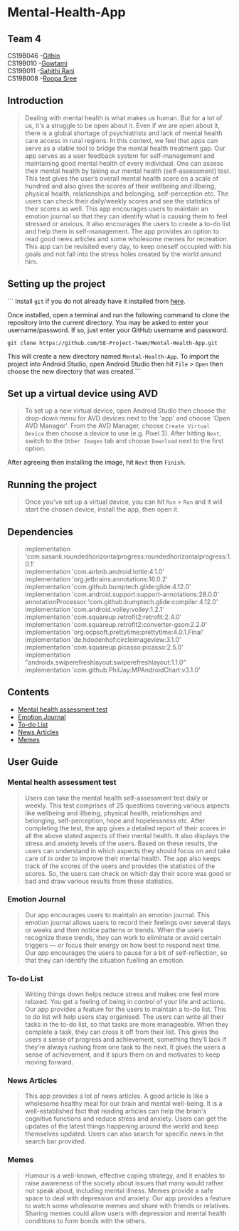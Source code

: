 # Mental-Health-App
## Team 4
CS19B046 -<a href="https://github.com/GithinGeorge2k1" target="_blank">Githin</a>\
CS19B010 -<a href="https://github.com/CS19B010Gowtami" target="_blank">Gowtami</a>\
CS19B011 -<a href="https://github.com/SahithiRani" target="_blank">Sahithi Rani</a>\
CS19B008 -<a href="https://github.com/roopasree123" target="_blank">Roopa Sree</a>

## Introduction
>Dealing with mental health is what makes us human. But for a lot of us, it's a struggle to be open about it. Even if we are open about it, there is a global shortage of psychiatrists and lack of mental health care access in rural regions. In this context, we feel that apps can serve as a viable tool to bridge the mental health treatment gap.
Our app serves as a user feedback system for self-management and maintaining good mental health of every individual. One can assess their mental health by taking our mental health (self-assessment) test. This test gives the user’s overall mental health score on a scale of hundred and also gives the scores of their wellbeing and illbeing, physical health, relationships and belonging, self-perception etc. The users can check their daily/weekly scores and see the statistics of their scores as well. This app encourages users to maintain an emotion journal so that they can identify what is causing them to feel stressed or anxious. It also encourages the users to create a to-do list and help them in self-management. The app provides an option to read good news articles and some wholesome memes for recreation. This app can be revisited every day, to keep oneself occupied with his goals and not fall into the stress holes created by the world around him.

## Setting up the project
 ``` Install `git` if you do not already have it installed from [here](https://git-scm.com/).

Once installed, open a terminal and run the following command to clone the repository into the current directory. You may be asked to enter your username/password. If so, just enter your GitHub username and password.

`git clone https://github.com/SE-Project-Team/Mental-Health-App.git`

This will create a new directory named `Mental-Health-App`. To import the project into Android Studio, open Android Studio then hit `File` > `Open` then choose the new directory that was created.```

## Set up a virtual device using AVD

> To set up a new virtual device, open Android Studio then choose the drop-down menu for AVD devices next to the 'app' and choose 'Open AVD Manager'. From the AVD Manager, choose `Create Virtual Device` then choose a device to use (e.g. Pixel 3). After hitting `Next`, switch to the `Other Images` tab and choose `Download` next to the first option.

After agreeing then installing the image, hit `Next` then `Finish`.

## Running the project
> Once you've set up a virtual device, you can hit `Run` > `Run` and it will start the chosen device, install the app, then open it.

## Dependencies

>   implementation 'com.sasank.roundedhorizontalprogress:roundedhorizontalprogress:1.0.1'\
    implementation 'com.airbnb.android:lottie:4.1.0'\
    implementation 'org.jetbrains:annotations:16.0.2'\
    implementation 'com.github.bumptech.glide:glide:4.12.0'\
    implementation 'com.android.support:support-annotations:28.0.0'\
    annotationProcessor 'com.github.bumptech.glide:compiler:4.12.0'\
    implementation 'com.android.volley:volley:1.2.1'\
    implementation 'com.squareup.retrofit2:retrofit:2.4.0'\
    implementation 'com.squareup.retrofit2:converter-gson:2.2.0'\
    implementation 'org.ocpsoft.prettytime:prettytime:4.0.1.Final'\
    implementation 'de.hdodenhof:circleimageview:3.1.0'\
    implementation 'com.squareup.picasso:picasso:2.5.0'\
    implementation "androidx.swiperefreshlayout:swiperefreshlayout:1.1.0"\
    implementation 'com.github.PhilJay:MPAndroidChart:v3.1.0'

## Contents

- [Mental health assessment test](#mental-health-assessment-test)
- [Emotion Journal](#emotion-journal)
- [To-do List](#to-do-list)
- [News Articles](#news-articles)
- [Memes](#memes)

## User Guide

### Mental health assessment test
> Users can take the mental health self-assessment test daily or weekly. This test comprises of 25 questions covering various aspects like wellbeing and illbeing, physical health, relationships and belonging, self-perception, hope and hopelessness etc. After completing the test, the app gives a detailed report of their scores in all the above stated aspects of their mental health. It also displays the stress and anxiety levels of the users. Based on these results, the users can understand in which aspects they should focus on and take care of in order to improve their mental health. The app also keeps track of the scores of the users and provides the statistics of the scores. So, the users can check on which day their score was good or bad and draw various results from these statistics.

### Emotion Journal
> Our app encourages users to maintain an emotion journal. This emotion journal allows users to record their feelings over several days or weeks and then notice patterns or trends. When the users recognize these trends, they can work to eliminate or avoid certain triggers — or focus their energy on how best to respond next time. Our app encourages the users to pause for a bit of self-reflection, so that they can identify the situation fuelling an emotion.

### To-do List
> Writing things down helps reduce stress and makes one feel more relaxed. You get a feeling of being in control of your life and actions. Our app provides a feature for the users to maintain a to-do list. This to do list will help users stay organised. The users can write all their tasks in the to-do list, so that tasks are more manageable. When they complete a task, they can cross it off from their list. This gives the users a sense of progress and achievement, something they’ll lack if they’re always rushing from one task to the next. It gives the users a sense of achievement,  and it spurs them on and motivates to keep moving forward.

### News Articles
> This app provides a lot of news articles. A good article is like a wholesome healthy meal for our brain and mental well-being. It is a well-established fact that reading articles can help the brain's cognitive functions and reduce stress and anxiety. Users can get the updates of the latest things happening around the world and keep themselves updated. Users can also search for specific news in the search bar provided.

### Memes
> Humour is a well-known, effective coping strategy, and it enables to raise awareness of the society about issues that many would rather not speak about, including mental illness. Memes provide a safe space to deal with depression and anxiety. Our app provides a feature to watch some wholesome memes and share with friends or relatives. Sharing memes could allow users with depression and mental health conditions to form bonds with the others.

